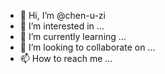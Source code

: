 - 👋 Hi, I’m @chen-u-zi
- 👀 I’m interested in ...
- 🌱 I’m currently learning ...
- 💞️ I’m looking to collaborate on ...
- 📫 How to reach me ...

<!---
chen-u-zi/chen-u-zi is a ✨ special ✨ repository because its `README.md` (this file) appears on your GitHub profile.
You can click the Preview link to take a look at your changes.
--->
